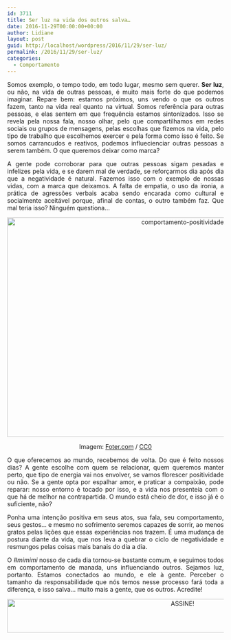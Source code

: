 ```yaml
---
id: 3711
title: Ser luz na vida dos outros salva…
date: 2016-11-29T00:00:00+00:00
author: Lidiane
layout: post
guid: http://localhost/wordpress/2016/11/29/ser-luz/
permalink: /2016/11/29/ser-luz/
categories:
  - Comportamento
---
```

<p align="justify">
  Somos exemplo, o tempo todo, em todo lugar, mesmo sem querer. <strong>Ser luz</strong>, ou não, na vida de outras pessoas, é muito mais forte do que podemos imaginar. Repare bem: estamos próximos, uns vendo o que os outros fazem, tanto na vida real quanto na virtual. Somos referência para outras pessoas, e elas sentem em que frequência estamos sintonizados. Isso se revela pela nossa fala, nosso olhar, pelo que compartilhamos em redes sociais ou grupos de mensagens, pelas escolhas que fizemos na vida, pelo tipo de trabalho que escolhemos exercer e pela forma como isso é feito. Se somos carrancudos e reativos, podemos influecienciar outras pessoas a serem também. O que queremos deixar como marca?
</p>

<p align="justify">
  A gente pode corroborar para que outras pessoas sigam pesadas e infelizes pela vida, e se darem mal de verdade, se reforçarmos dia após dia que a negatividade é natural. Fazemos isso com o exemplo de nossas vidas, com a marca que deixamos. A falta de empatia, o uso da ironia, a prática de agressões verbais acaba sendo encarada como cultural e socialmente aceitável porque, afinal de contas, o outro também faz. Que mal teria isso? Ninguém questiona…
</p>

<p align="center">
  <img class="alignnone size-full wp-image-13344" src="http://www.trololodemulher.com.br/blog/wp-content/uploads/2016/11/COMPORTAMENTO-POSITIVIDADE.jpg" alt="comportamento-positividade" width="800" height="509" />
</p>

<p align="center">
  Imagem: <a href="http://foter.com/" target="_blank">Foter.com</a> / <a href="http://creativecommons.org/publicdomain/zero/1.0/" target="_blank">CC0</a>
</p>

<p align="justify">
  O que oferecemos ao mundo, recebemos de volta. Do que é feito nossos dias? A gente escolhe com quem se relacionar, quem queremos manter perto, que tipo de energia vai nos envolver, se vamos florescer positividade ou não. Se a gente opta por espalhar amor, e praticar a compaixão, pode reparar: nosso entorno é tocado por isso, e a vida nos presenteia com o que há de melhor na contrapartida. O mundo está cheio de dor, e isso já é o suficiente, não?
</p>

<p align="justify">
  Ponha uma intenção positiva em seus atos, sua fala, seu comportamento, seus gestos… e mesmo no sofrimento seremos capazes de sorrir, ao menos gratos pelas lições que essas experiências nos trazem. É uma mudança de postura diante da vida, que nos leva a quebrar o ciclo de negatividade e resmungos pelas coisas mais banais do dia a dia.
</p>

<p align="justify">
  O <em>#mimimi</em> nosso de cada dia tornou-se bastante comum, e seguimos todos em comportamento de manada, uns influenciando outros. Sejamos luz, portanto. Estamos conectados ao mundo, e ele à gente. Perceber o tamanho da responsabilidade que nós temos nesse processo fará toda a diferença, e isso salva&#8230; muito mais a gente, que os outros. Acredite!
</p>

<p align="center">
  <a href="http://feedburner.google.com/fb/a/mailverify?uri=blogbichafemea&loc=pt_BR" target="_blank"><img class="alignnone size-full wp-image-10439" src="http://www.trololodemulher.com.br/blog/wp-content/uploads/2014/09/ASSINE.png" alt="ASSINE!" width="800" height="78" /></a>
</p>

<p align="justify">